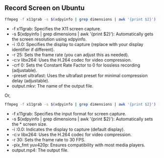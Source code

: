 
##  Record Screen on Ubuntu
```bash
ffmpeg -f x11grab -s $(xdpyinfo | grep dimensions | awk '{print $2}') -i :0.0 -r 25 -c:v libx264 -crf 0 -preset ultrafast output.mkv

```

* -f x11grab: Specifies the X11 screen capture.
* -s $(xdpyinfo | grep dimensions | awk '{print $2}'): Automatically gets the screen resolution using xdpyinfo.
* -i :0.0: Specifies the display to capture (replace with your display identifier if different).
* -r 25: Sets the frame rate (you can adjust this as needed).
* -c:v libx264: Uses the H.264 codec for video compression.
* -crf 0: Sets the Constant Rate Factor to 0 for lossless recording (adjustable).
* -preset ultrafast: Uses the ultrafast preset for minimal compression delay (adjustable).
* output.mkv: The name of the output file.


Or,
```bash
ffmpeg -f x11grab -s $(xdpyinfo | grep dimensions | awk '{print $2}') -i :0.0 -c:v libx264 -r 30 -pix_fmt yuv420p output.mp4

```
* -f x11grab: Specifies the input format for screen capture.
* -s $(xdpyinfo | grep dimensions | awk '{print $2}'): Automatically sets the * screen size.
* -i :0.0: Indicates the display to capture (default display).
* -c:v libx264: Uses the H.264 codec for video compression.
* -r 30: Sets the frame rate to 30 FPS.
* -pix_fmt yuv420p: Ensures compatibility with most media players.
* output.mp4: The output file.
